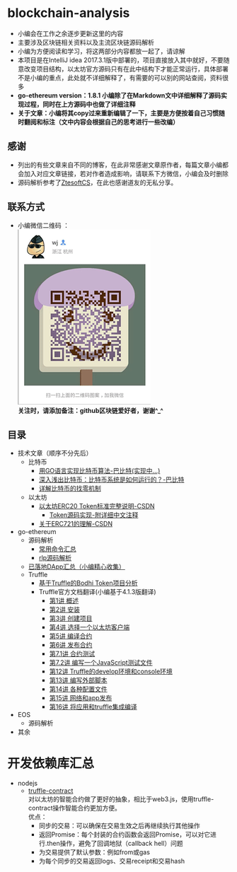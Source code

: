 # blockchain-analysis
* 小编会在工作之余逐步更新这里的内容
* 主要涉及区块链相关资料以及主流区块链源码解析
* 小编为方便阅读和学习，将这两部分内容都放一起了，请谅解 
* 本项目是在IntelliJ idea 2017.3.1版中部署的，项目直接放入其中就好，不要随意改变项目结构，以太坊官方源码只有在此中结构下才能正常运行，具体部署不是小编的重点，此处就不详细解释了，有需要的可以别的网站查阅，资料很多
* **go-ethereum version：1.8.1 小编除了在Markdown文中详细解释了源码实现过程，同时在上方源码中也做了详细注释**  
* **关于文章：小编将其copy过来重新编辑了一下，主要是方便按着自己习惯随时翻阅和标注（文中内容会根据自己的思考进行一些改编）**
## 感谢 
* 列出的有些文章来自不同的博客，在此非常感谢文章原作者，每篇文章小编都会加入对应文章链接，若对作者造成影响，请联系下方微信，小编会及时删除
* 源码解析参考了[ZtesoftCS](https://github.com/ZtesoftCS/go-ethereum-code-analysis)，在此也感谢道友的无私分享。
## 联系方式
* 小编微信二维码 ：  
 ![image](/doc/img/my_wechat.png)  
 **关注时，请添加备注：github区块链爱好者，谢谢^_^**     
## 目录
- 技术文章（顺序不分先后） 
    - 比特币
        - [用GO语言实现比特币算法-巴比特(实现中...)](/doc/article/用GO语言实现比特币算法.md) 
        - [深入浅出比特币：比特币系统是如何运行的？-巴比特](/doc/article/深入浅出比特币：比特币系统是如何运行的？.md)  
        - [详解比特币的找零机制](/doc/article/详解比特币的找零机制.md)
    - 以太坊  
        - [以太坊ERC20 Token标准完整说明-CSDN](/doc/article/以太坊ERC20_Token标准完整说明.md)
            - [Token源码实现-附详细中文注释](/block_chain/contact/Fan.sol)  
        - [关于ERC721的理解-CSDN](/doc/article/关于ERC721的理解.md)
- go-ethereum
    - 源码解析  
        - [常用命令汇总](/doc/command)
        - [rlp源码解析](/doc/eth_src_analysis/rlp源码解析.md)  
    - [已落地DApp汇总（小编精心收集）](/doc/DApp)
    - Truffle
        - [基于Truffle的Bodhi Token项目分析](/doc/truffle/bodhi)
        - Truffle官方文档翻译(小编基于4.1.3版翻译)
            - [第1讲 概述](/doc/truffle/doc/第1讲_概述.md)  
            - [第2讲 安装](/doc/truffle/doc/第2讲_安装.md) 
            - [第3讲 创建项目](/doc/truffle/doc/第3讲_创建项目.md)
            - [第4讲 选择一个以太坊客户端](/doc/truffle/doc/第4讲_选择一个以太坊客户端.md)
            - [第5讲 编译合约](/doc/truffle/doc/第5讲_编译合约.md)
            - [第6讲 发布合约](/doc/truffle/doc/第6讲_合约发布.md)
            - [第7.1讲 合约测试](/doc/truffle/doc/第7.1讲_合约测试.md)
            - [第7.2讲 编写一个JavaScript测试文件](/doc/truffle/doc/第7.2讲_编写一个JavaScript测试文件.md)
            - [第12讲 Truffle的develop环境和console环境](/doc/truffle/doc/第12讲_Truffle的develop环境和console环境.md)
            - [第13讲 编写外部脚本](/doc/truffle/doc/第13讲_编写外部脚本.md)
            - [第14讲 各种配置文件](/doc/truffle/doc/第14讲_各种配置文件.md)
            - [第15讲 网络和app发布](/doc/truffle/doc/第15讲_网络和app发布.md)  
            - [第16讲 将应用和truffle集成编译](/doc/truffle/doc/第16讲_将应用和truffle集成编译.md)   
- EOS
    - 源码解析
- 其余

# 开发依赖库汇总  
* nodejs  
    * [truffle-contract](https://github.com/trufflesuite/truffle-contract)  
    对以太坊的智能合约做了更好的抽象，相比于web3.js，使用truffle-contract操作智能合约更加方便。  
    优点：  
        * 同步的交易：可以确保在交易生效之后再继续执行其他操作  
        * 返回Promise：每个封装的合约函数会返回Promise，可以对它进行.then操作，避免了回调地狱（callback hell）问题
        * 为交易提供了默认参数：例如from或gas
        * 为每个同步的交易返回logs、交易receipt和交易hash